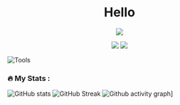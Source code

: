 <h1 align="center">Hello</h1>
<p align="center">
  <img src="https://1.bp.blogspot.com/-lKJKpqe85y4/XVVYr9-WHRI/AAAAAAAAB9M/-h245-Fg-nYbZqvO0RV0tlfhxQ8sqvEawCLcBGAs/s1600/Sampler.gif">
</p>
<p align="center">
  <a href="https://t.me/erohack0"><img src="https://img.shields.io/twitter/follow/ERO-HACK?color=0ff00&label=%40ERO-HACK&logo=twitter&logoColor=00ff00&style=for-the-badge"></a>
  <a href="https://github.com/ERO-HACK"><img src="https://img.shields.io/github/followers/ERO-HACK?color=%2300ff00&logoColor=00ff00&logo=github&style=for-the-badge"></a>
</p>

![Tools](https://skillicons.dev/icons?i=python,golang,nodejs,fastapi,postgresql,mongodb,git,docker,cloudflare,linux,vscode,discord)

### :fire: My Stats :
![GitHub stats](https://github-readme-stats.vercel.app/api/top-langs?username=ERO-HACK&count_private=true&show_icons=true&title_color=57cdf1&text_color=ffffff&icon_color=79ff97&border_color=1f2933&bg_color=0d1117&hide=html,javascript,dockerfile,c)
![GitHub Streak](https://streak-stats.demolab.com/?user=ERO-HACK&background=0d1117&border=0d1117&stroke=57cdf1&ring=57cdf1&fire=57cdf1&currStreakNum=57cdf1&sideNums=57cdf1&currStreakLabel=57cdf1&sideLabels=57cdf1&dates=ffffff)
![Github activity graph](https://github-readme-activity-graph.vercel.app/graph?username=ERO-HACK&theme=react-dark)]
